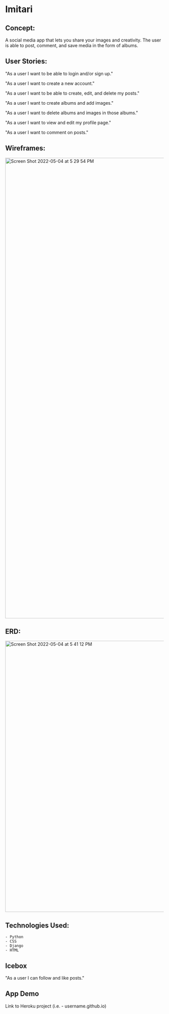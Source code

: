 # Imitari

## Concept:
A social media app that lets you share your images and creativity. The user is able to post, comment, and save media in the form of albums.

## User Stories:
"As a user I want to be able to login and/or sign up."

"As a user I want to create a new account."

"As a user I want to be able to create, edit, and delete my posts."

"As a user I want to create albums and add images."

"As a user I want to delete albums and images in those albums."

"As a user I want to view and edit my profile page."

"As a user I want to comment on posts."

## Wireframes:

<img width="1457" alt="Screen Shot 2022-05-04 at 5 29 54 PM" src="https://user-images.githubusercontent.com/93559383/166847929-7bf7ebda-1a2b-4e34-b22f-13ab32a81662.png">

## ERD:

<img width="858" alt="Screen Shot 2022-05-04 at 5 41 12 PM" src="https://user-images.githubusercontent.com/93559383/166848715-fc68c803-5929-4264-9f85-471c162b00f4.png">

## Technologies Used:
    - Python
    - CSS
    - Django
    - HTML


## Icebox

"As a user I can follow and like posts."


## App Demo
Link to Heroku project (i.e. - username.github.io)